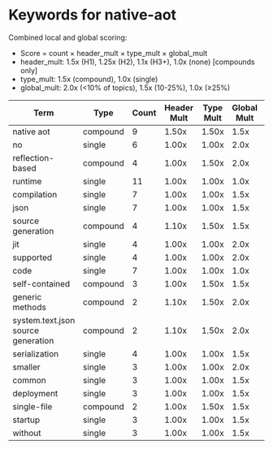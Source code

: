# Keywords for native-aot

Combined local and global scoring:
- Score = count × header_mult × type_mult × global_mult
- header_mult: 1.5x (H1), 1.25x (H2), 1.1x (H3+), 1.0x (none) [compounds only]
- type_mult: 1.5x (compound), 1.0x (single)
- global_mult: 2.0x (<10% of topics), 1.5x (10-25%), 1.0x (≥25%)

| Term | Type | Count | Header Mult | Type Mult | Global Mult | Score |
|------|------|-------|-------------|-----------|-------------|-------|
| native aot | compound | 9 | 1.50x | 1.50x | 1.5x | 30.375 |
| no | single | 6 | 1.00x | 1.00x | 2.0x | 12.000 |
| reflection-based | compound | 4 | 1.00x | 1.50x | 2.0x | 12.000 |
| runtime | single | 11 | 1.00x | 1.00x | 1.0x | 11.000 |
| compilation | single | 7 | 1.00x | 1.00x | 1.5x | 10.500 |
| json | single | 7 | 1.00x | 1.00x | 1.5x | 10.500 |
| source generation | compound | 4 | 1.10x | 1.50x | 1.5x | 9.900 |
| jit | single | 4 | 1.00x | 1.00x | 2.0x | 8.000 |
| supported | single | 4 | 1.00x | 1.00x | 2.0x | 8.000 |
| code | single | 7 | 1.00x | 1.00x | 1.0x | 7.000 |
| self-contained | compound | 3 | 1.00x | 1.50x | 1.5x | 6.750 |
| generic methods | compound | 2 | 1.10x | 1.50x | 2.0x | 6.600 |
| system.text.json source generation | compound | 2 | 1.10x | 1.50x | 2.0x | 6.600 |
| serialization | single | 4 | 1.00x | 1.00x | 1.5x | 6.000 |
| smaller | single | 3 | 1.00x | 1.00x | 2.0x | 6.000 |
| common | single | 3 | 1.00x | 1.00x | 1.5x | 4.500 |
| deployment | single | 3 | 1.00x | 1.00x | 1.5x | 4.500 |
| single-file | compound | 2 | 1.00x | 1.50x | 1.5x | 4.500 |
| startup | single | 3 | 1.00x | 1.00x | 1.5x | 4.500 |
| without | single | 3 | 1.00x | 1.00x | 1.5x | 4.500 |
